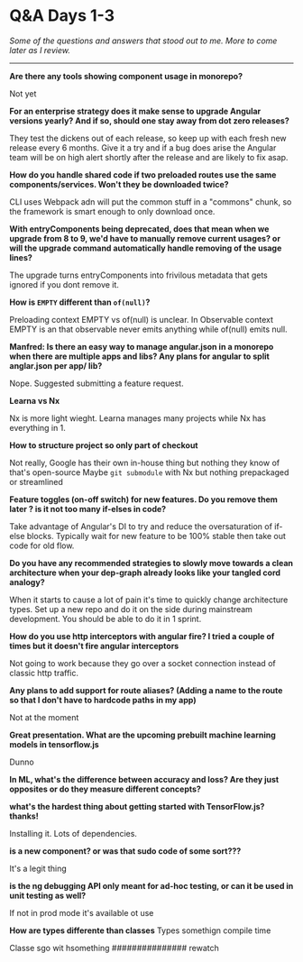 # Q&A Days 1-3

*Some of the questions and answers that stood out to me. More to come later as I review.*

---
**Are there any tools showing component usage in monorepo?**

Not yet

**For an enterprise strategy does it make sense to upgrade Angular versions yearly? And if so, should one stay away from dot zero releases?**

They test the dickens out of each release, so keep up with each fresh new release every 6 months. Give it a try and if a bug does arise the Angular team will be on high alert shortly after the release and are likely to fix asap.

**How do you handle shared code if two preloaded routes use the same components/services. Won't they be downloaded twice?**

CLI uses Webpack adn will put the common stuff in a "commons" chunk, so the framework is smart enough to only download once.

**With entryComponents being deprecated, does that mean when we upgrade from 8 to 9, we'd have to manually remove current usages? or will the upgrade command automatically handle removing of the usage lines?**

The upgrade turns entryComponents into frivilous metadata that gets ignored if you dont remove it.

**How is `EMPTY` different than `of(null)`?**

Preloading context EMPTY vs of(null) is unclear.
In Observable context EMPTY is an that observable never emits anything while of(null) emits null.

**Manfred: Is there an easy way to manage angular.json in a monorepo when there are multiple apps and libs? Any plans for angular to split anglar.json per app/ lib?**

Nope. Suggested submitting a feature request.

**Learna vs Nx**

Nx is more light wieght. Learna manages many projects while Nx has everything in 1.

**How to structure project so only part of checkout**

Not really, Google has their own in-house thing but nothing they know of that's open-source
Maybe `git submodule` with Nx but nothing prepackaged or streamlined

**Feature toggles (on-off switch) for new features. Do you remove them later ? is it not too many if-elses in code?**

Take advantage of Angular's DI to try and reduce the oversaturation of if-else blocks. Typically wait for new feature to be 100% stable then take out code for old flow.

**Do you have any recommended strategies to slowly move towards a clean architecture when your dep-graph already looks like your tangled cord analogy?**

When it starts to cause a lot of pain it's time to quickly change architecture types. Set up a new repo and do it on the side during mainstream development. You should be able to do it in 1 sprint.

**How do you use http interceptors with angular fire? I tried a couple of times but it doesn't fire angular interceptors**

Not going to work because they go over a socket connection instead of classic http traffic.

**Any plans to add support for route aliases? (Adding a name to the route so that I don't have to hardcode paths in my app)**

Not at the moment

**Great presentation. What are the upcoming prebuilt machine learning models in tensorflow.js**

Dunno

**In ML, what's the difference between accuracy and loss? Are they just opposites or do they measure different concepts?**

**what's the hardest thing about getting started with TensorFlow.js? thanks!**

Installing it. Lots of dependencies.

**is <ngrx-router> a new component? or was that sudo code of some sort???**

It's a legit thing

**is the ng debugging API only meant for ad-hoc testing, or can it be used in unit testing as well?**

If not in prod mode it's available ot use

**How are types differente than classes**
Types somethign compile time

Classe sgo wit hsomething ############### rewatch
